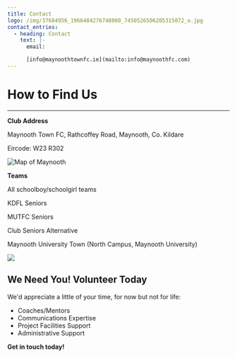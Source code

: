 ```yaml
---
title: Contact
logo: /img/37604956_1966484276748060_7450526506205315072_o.jpg
contact_entries:
  - heading: Contact
    text: |-
      email: 

      [info@maynoothtownfc.ie](mailto:info@maynoothfc.com)
---
```

# How to Find Us

****

**Club Address**

Maynooth Town FC, Rathcoffey Road, Maynooth, Co. Kildare

Eircode: W23 R302

![Map of Maynooth ](/img/image-1-.png)

**Teams**

All schoolboy/schoolgirl teams

KDFL Seniors

MUTFC Seniors

Club Seniors Alternative

Maynooth University Town (North Campus, Maynooth University)

![](/img/37604956_1966484276748060_7450526506205315072_o.jpg)

## We Need You! Volunteer Today

We'd appreciate a little of your time, for now but not for life: 

* Coaches/Mentors
* Communications Expertise
* Project Facilities Support
* Administrative Support

**Get in touch today!**
